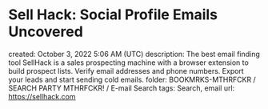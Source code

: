 # Sell Hack: Social Profile Emails Uncovered

created: October 3, 2022 5:06 AM (UTC)
description: The best email finding tool SellHack is a sales prospecting machine with a browser extension to build prospect lists.  Verify email addresses and phone numbers.  Export your leads and start sending cold emails.
folder: BOOKMRKS-MTHRFCKR / SEARCH PARTY MTHRFCKR! / E-mail Search
tags: Search, email
url: https://sellhack.com